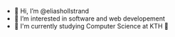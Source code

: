 - 👋 Hi, I’m @eliashollstrand
- 👀 I’m interested in software and web developement
- 📝 I'm currently studying Computer Science at KTH 👑

<!---
eliashollstrand/eliashollstrand is a ✨ special ✨ repository because its `README.md` (this file) appears on your GitHub profile.
You can click the Preview link to take a look at your changes.
--->
